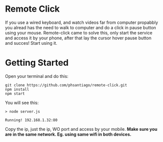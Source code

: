 # Remote Click
If you use a wired keyboard, and watch videos far from computer propabbly you alread has the need to walk to computer and do a click in pause button using your mouse. Remote-click came to solve this, only start the service and access it by your phone, after that lay the cursor hover pause button and succes! Start using it.

# Getting Started
Open your terminal and do this:

```
git clone https://github.com/phsantiago/remote-click.git
npm install
npm start
```
You will see this:
```
> node server.js

Running! 192.168.1.32:80
```
Copy the ip, just the ip, WO port and access by your mobile.
**Make sure you are in the same network. Eg. using same wifi in both devices.**
